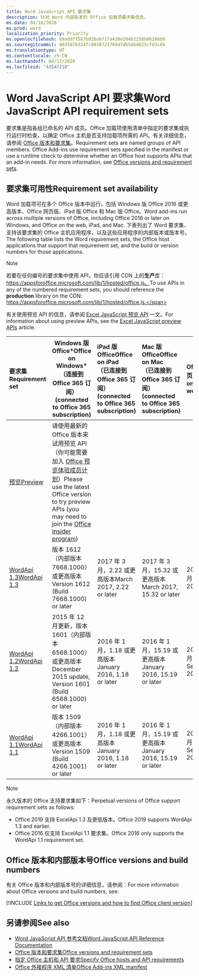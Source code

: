 ```yaml
---
title: Word JavaScript API 要求集
description: 针对 Word 内部版本的 Office 加载项要求集信息。
ms.date: 04/16/2020
ms.prod: word
localization_priority: Priority
ms.openlocfilehash: 69addff587b026ab717a438e204b1258b06266b6
ms.sourcegitcommit: 803587b324fc8038721709d7db5664025cf03c6b
ms.translationtype: HT
ms.contentlocale: zh-CN
ms.lasthandoff: 04/17/2020
ms.locfileid: "43547218"
---
```

# <a name="word-javascript-api-requirement-sets"></a><span data-ttu-id="72c7a-103">Word JavaScript API 要求集</span><span class="sxs-lookup"><span data-stu-id="72c7a-103">Word JavaScript API requirement sets</span></span>

<span data-ttu-id="72c7a-p101">要求集是指各组已命名的 API 成员。Office 加载项使用清单中指定的要求集或执行运行时检查，以确定 Office 主机是否支持加载项所需的 API。有关详细信息，请参阅 [Office 版本和要求集](../../develop/office-versions-and-requirement-sets.md)。</span><span class="sxs-lookup"><span data-stu-id="72c7a-p101">Requirement sets are named groups of API members. Office Add-ins use requirement sets specified in the manifest or use a runtime check to determine whether an Office host supports APIs that an add-in needs. For more information, see [Office versions and requirement sets](../../develop/office-versions-and-requirement-sets.md).</span></span>

## <a name="requirement-set-availability"></a><span data-ttu-id="72c7a-107">要求集可用性</span><span class="sxs-lookup"><span data-stu-id="72c7a-107">Requirement set availability</span></span>

<span data-ttu-id="72c7a-108">Word 加载项可在多个 Office 版本中运行，包括 Windows 版 Office 2016 或更高版本、Office 网页版、iPad 版 Office 和 Mac 版 Office。</span><span class="sxs-lookup"><span data-stu-id="72c7a-108">Word add-ins run across multiple versions of Office, including Office 2016 or later on Windows, and Office on the web, iPad, and Mac.</span></span> <span data-ttu-id="72c7a-109">下表列出了 Word 要求集、支持该要求集的 Office 主机应用程序，以及这些应用程序的内部版本或版本号。</span><span class="sxs-lookup"><span data-stu-id="72c7a-109">The following table lists the Word requirement sets, the Office host applications that support that requirement set, and the build or version numbers for those applications.</span></span>

> [!NOTE]
> <span data-ttu-id="72c7a-110">若要在任何编号的要求集中使用 API，你应该引用 CDN 上的**生产**库：https://appsforoffice.microsoft.com/lib/1/hosted/office.js。</span><span class="sxs-lookup"><span data-stu-id="72c7a-110">To use APIs in any of the numbered requirement sets, you should reference the **production** library on the CDN: https://appsforoffice.microsoft.com/lib/1/hosted/office.js.</span></span>
>
> <span data-ttu-id="72c7a-111">有关使用预览 API 的信息，请参阅 [Excel JavaScript 预览 API](word-preview-apis.md) 一文。</span><span class="sxs-lookup"><span data-stu-id="72c7a-111">For information about using preview APIs, see the [Excel JavaScript preview APIs](word-preview-apis.md) article.</span></span>

|  <span data-ttu-id="72c7a-112">要求集</span><span class="sxs-lookup"><span data-stu-id="72c7a-112">Requirement set</span></span>  |   <span data-ttu-id="72c7a-113">Windows 版 Office\*</span><span class="sxs-lookup"><span data-stu-id="72c7a-113">Office on Windows\*</span></span><br><span data-ttu-id="72c7a-114">（连接到 Office 365 订阅）</span><span class="sxs-lookup"><span data-stu-id="72c7a-114">(connected to Office 365 subscription)</span></span>  |  <span data-ttu-id="72c7a-115">iPad 版 Office</span><span class="sxs-lookup"><span data-stu-id="72c7a-115">Office on iPad</span></span><br><span data-ttu-id="72c7a-116">（已连接到 Office 365 订阅）</span><span class="sxs-lookup"><span data-stu-id="72c7a-116">(connected to Office 365 subscription)</span></span>  |  <span data-ttu-id="72c7a-117">Mac 版 Office</span><span class="sxs-lookup"><span data-stu-id="72c7a-117">Office on Mac</span></span><br><span data-ttu-id="72c7a-118">（已连接到 Office 365 订阅）</span><span class="sxs-lookup"><span data-stu-id="72c7a-118">(connected to Office 365 subscription)</span></span>  | <span data-ttu-id="72c7a-119">Office 网页版</span><span class="sxs-lookup"><span data-stu-id="72c7a-119">Office on the web</span></span>  |
|:-----|-----|:-----|:-----|:-----|
| [<span data-ttu-id="72c7a-120">预览</span><span class="sxs-lookup"><span data-stu-id="72c7a-120">Preview</span></span>](word-preview-apis.md) | <span data-ttu-id="72c7a-121">请使用最新的 Office 版本来试用预览 API（你可能需要加入 [Office 预览体验成员计划](https://insider.office.com)）</span><span class="sxs-lookup"><span data-stu-id="72c7a-121">Please use the latest Office version to try preview APIs (you may need to join the [Office Insider program](https://insider.office.com))</span></span> |
| [<span data-ttu-id="72c7a-122">WordApi 1.3</span><span class="sxs-lookup"><span data-stu-id="72c7a-122">WordApi 1.3</span></span>](word-api-1-3-requirement-set.md) | <span data-ttu-id="72c7a-123">版本 1612（内部版本 7668.1000）或更高版本</span><span class="sxs-lookup"><span data-stu-id="72c7a-123">Version 1612 (Build 7668.1000) or later</span></span>| <span data-ttu-id="72c7a-124">2017 年 3 月，2.22 或更高版本</span><span class="sxs-lookup"><span data-stu-id="72c7a-124">March 2017, 2.22 or later</span></span> | <span data-ttu-id="72c7a-125">2017 年 3 月，15.32 或更高版本</span><span class="sxs-lookup"><span data-stu-id="72c7a-125">March 2017, 15.32 or later</span></span>| <span data-ttu-id="72c7a-126">2017 年 3 月</span><span class="sxs-lookup"><span data-stu-id="72c7a-126">March 2017</span></span> |
| [<span data-ttu-id="72c7a-127">WordApi 1.2</span><span class="sxs-lookup"><span data-stu-id="72c7a-127">WordApi 1.2</span></span>](word-api-1-2-requirement-set.md) | <span data-ttu-id="72c7a-128">2015 年 12 月更新，版本 1601（内部版本 6568.1000）或更高版本</span><span class="sxs-lookup"><span data-stu-id="72c7a-128">December 2015 update, Version 1601 (Build 6568.1000) or later</span></span> | <span data-ttu-id="72c7a-129">2016 年 1 月，1.18 或更高版本</span><span class="sxs-lookup"><span data-stu-id="72c7a-129">January 2016, 1.18 or later</span></span> | <span data-ttu-id="72c7a-130">2016 年 1 月，15.19 或更高版本</span><span class="sxs-lookup"><span data-stu-id="72c7a-130">January 2016, 15.19 or later</span></span>| <span data-ttu-id="72c7a-131">2016 年 9 月</span><span class="sxs-lookup"><span data-stu-id="72c7a-131">September 2016</span></span> |
| [<span data-ttu-id="72c7a-132">WordApi 1.1</span><span class="sxs-lookup"><span data-stu-id="72c7a-132">WordApi 1.1</span></span>](word-api-1-1-requirement-set.md) | <span data-ttu-id="72c7a-133">版本 1509（内部版本 4266.1001）或更高版本</span><span class="sxs-lookup"><span data-stu-id="72c7a-133">Version 1509 (Build 4266.1001) or later</span></span>| <span data-ttu-id="72c7a-134">2016 年 1 月，1.18 或更高版本</span><span class="sxs-lookup"><span data-stu-id="72c7a-134">January 2016, 1.18 or later</span></span> | <span data-ttu-id="72c7a-135">2016 年 1 月，15.19 或更高版本</span><span class="sxs-lookup"><span data-stu-id="72c7a-135">January 2016, 15.19 or later</span></span>| <span data-ttu-id="72c7a-136">2016 年 9 月</span><span class="sxs-lookup"><span data-stu-id="72c7a-136">September 2016</span></span> |

> [!NOTE]
> <span data-ttu-id="72c7a-137">永久版本的 Office 支持要求集如下：</span><span class="sxs-lookup"><span data-stu-id="72c7a-137">Perpetual versions of Office support requirement sets as follows:</span></span>
>
> - <span data-ttu-id="72c7a-138">Office 2019 支持 ExcelApi 1.3 及更低版本。</span><span class="sxs-lookup"><span data-stu-id="72c7a-138">Office 2019 supports WordApi 1.3 and earlier.</span></span>
> - <span data-ttu-id="72c7a-139">Office 2016 仅支持 ExcelApi 1.1 要求集。</span><span class="sxs-lookup"><span data-stu-id="72c7a-139">Office 2016 only supports the WordApi 1.1 requirement set.</span></span>

## <a name="office-versions-and-build-numbers"></a><span data-ttu-id="72c7a-140">Office 版本和内部版本号</span><span class="sxs-lookup"><span data-stu-id="72c7a-140">Office versions and build numbers</span></span>

<span data-ttu-id="72c7a-141">有关 Office 版本和内部版本号的详细信息，请参阅：</span><span class="sxs-lookup"><span data-stu-id="72c7a-141">For more information about Office versions and build numbers, see:</span></span>

[!INCLUDE [Links to get Office versions and how to find Office client version](../../includes/links-get-office-versions-builds.md)]

## <a name="see-also"></a><span data-ttu-id="72c7a-142">另请参阅</span><span class="sxs-lookup"><span data-stu-id="72c7a-142">See also</span></span>

- [<span data-ttu-id="72c7a-143">Word JavaScript API 参考文档</span><span class="sxs-lookup"><span data-stu-id="72c7a-143">Word JavaScript API Reference Documentation</span></span>](/javascript/api/word)
- [<span data-ttu-id="72c7a-144">Office 版本和要求集</span><span class="sxs-lookup"><span data-stu-id="72c7a-144">Office versions and requirement sets</span></span>](../../develop/office-versions-and-requirement-sets.md)
- [<span data-ttu-id="72c7a-145">指定 Office 主机和 API 要求</span><span class="sxs-lookup"><span data-stu-id="72c7a-145">Specify Office hosts and API requirements</span></span>](../../develop/specify-office-hosts-and-api-requirements.md)
- [<span data-ttu-id="72c7a-146">Office 外接程序 XML 清单</span><span class="sxs-lookup"><span data-stu-id="72c7a-146">Office Add-ins XML manifest</span></span>](../../develop/add-in-manifests.md)
